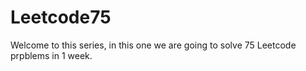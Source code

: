 # Leetcode75

Welcome to this series, in this one we are going to solve 75 Leetcode prpblems in 1 week.


